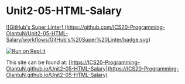   # Unit2-05-HTML-Salary
[![GitHub's Super Linter]
  (https://github.com/ICS20-Programming-OlantuN/Unit2-05-HTML-Salary/workflows/GitHub's%20Super%20Linter/badge.svg)](https://github.com/ICS20-Programming-OlantuN/Unit2-05-HTML-Salary/actions)

  [![Run on Repl.it](https://repl.it/badge/github/ICS20-Programming-OlantuN/Unit2-05-HTML-Salary)](https://repl.it/github/ICS20-Programming-OlantuN/Unit2-05-HTML-Salary)

  This site can be found at: [https://ICS20-Programming-OlantuN.github.io/Unit2-05-HTML-Salary](https://ICS20-Programming-OlantuN.github.io/Unit2-05-HTML-Salary)